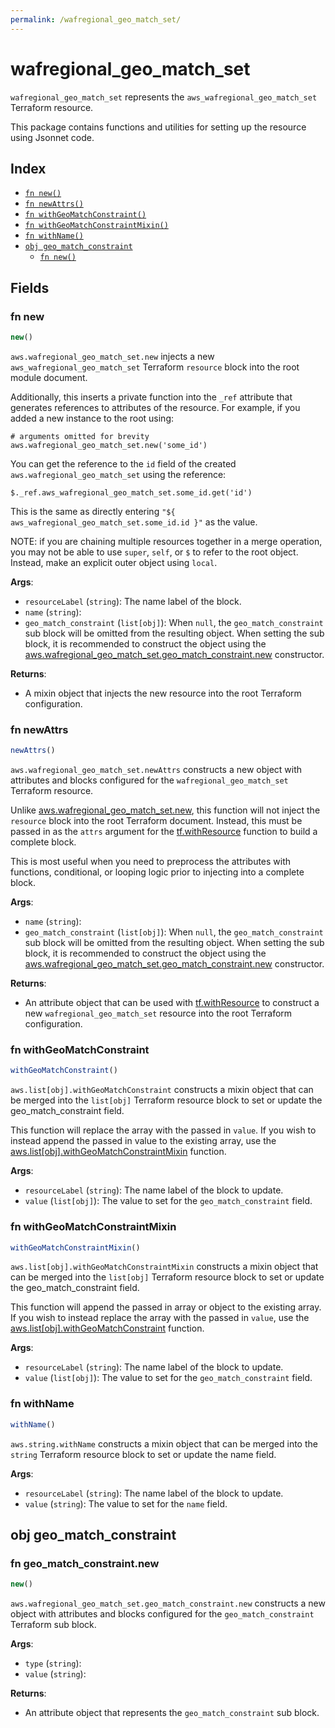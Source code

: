 ```yaml
---
permalink: /wafregional_geo_match_set/
---
```


# wafregional_geo_match_set

`wafregional_geo_match_set` represents the `aws_wafregional_geo_match_set` Terraform resource.



This package contains functions and utilities for setting up the resource using Jsonnet code.


## Index

* [`fn new()`](#fn-new)
* [`fn newAttrs()`](#fn-newattrs)
* [`fn withGeoMatchConstraint()`](#fn-withgeomatchconstraint)
* [`fn withGeoMatchConstraintMixin()`](#fn-withgeomatchconstraintmixin)
* [`fn withName()`](#fn-withname)
* [`obj geo_match_constraint`](#obj-geo_match_constraint)
  * [`fn new()`](#fn-geo_match_constraintnew)

## Fields

### fn new

```ts
new()
```


`aws.wafregional_geo_match_set.new` injects a new `aws_wafregional_geo_match_set` Terraform `resource`
block into the root module document.

Additionally, this inserts a private function into the `_ref` attribute that generates references to attributes of the
resource. For example, if you added a new instance to the root using:

    # arguments omitted for brevity
    aws.wafregional_geo_match_set.new('some_id')

You can get the reference to the `id` field of the created `aws.wafregional_geo_match_set` using the reference:

    $._ref.aws_wafregional_geo_match_set.some_id.get('id')

This is the same as directly entering `"${ aws_wafregional_geo_match_set.some_id.id }"` as the value.

NOTE: if you are chaining multiple resources together in a merge operation, you may not be able to use `super`, `self`,
or `$` to refer to the root object. Instead, make an explicit outer object using `local`.

**Args**:
  - `resourceLabel` (`string`): The name label of the block.
  - `name` (`string`): 
  - `geo_match_constraint` (`list[obj]`):  When `null`, the `geo_match_constraint` sub block will be omitted from the resulting object. When setting the sub block, it is recommended to construct the object using the [aws.wafregional_geo_match_set.geo_match_constraint.new](#fn-wafregionalgeomatchsetgeomatchconstraintnew) constructor.

**Returns**:
- A mixin object that injects the new resource into the root Terraform configuration.


### fn newAttrs

```ts
newAttrs()
```


`aws.wafregional_geo_match_set.newAttrs` constructs a new object with attributes and blocks configured for the `wafregional_geo_match_set`
Terraform resource.

Unlike [aws.wafregional_geo_match_set.new](#fn-wafregionalgeomatchsetnew), this function will not inject the `resource`
block into the root Terraform document. Instead, this must be passed in as the `attrs` argument for the
[tf.withResource](https://github.com/tf-libsonnet/core/tree/main/docs#fn-withresource) function to build a complete block.

This is most useful when you need to preprocess the attributes with functions, conditional, or looping logic prior to
injecting into a complete block.

**Args**:
  - `name` (`string`): 
  - `geo_match_constraint` (`list[obj]`):  When `null`, the `geo_match_constraint` sub block will be omitted from the resulting object. When setting the sub block, it is recommended to construct the object using the [aws.wafregional_geo_match_set.geo_match_constraint.new](#fn-wafregionalgeomatchsetgeomatchconstraintnew) constructor.

**Returns**:
  - An attribute object that can be used with [tf.withResource](https://github.com/tf-libsonnet/core/tree/main/docs#fn-withresource) to construct a new `wafregional_geo_match_set` resource into the root Terraform configuration.


### fn withGeoMatchConstraint

```ts
withGeoMatchConstraint()
```

`aws.list[obj].withGeoMatchConstraint` constructs a mixin object that can be merged into the `list[obj]`
Terraform resource block to set or update the geo_match_constraint field.

This function will replace the array with the passed in `value`. If you wish to instead append the
passed in value to the existing array, use the [aws.list[obj].withGeoMatchConstraintMixin](TODO) function.


**Args**:
  - `resourceLabel` (`string`): The name label of the block to update.
  - `value` (`list[obj]`): The value to set for the `geo_match_constraint` field.


### fn withGeoMatchConstraintMixin

```ts
withGeoMatchConstraintMixin()
```

`aws.list[obj].withGeoMatchConstraintMixin` constructs a mixin object that can be merged into the `list[obj]`
Terraform resource block to set or update the geo_match_constraint field.

This function will append the passed in array or object to the existing array. If you wish
to instead replace the array with the passed in `value`, use the [aws.list[obj].withGeoMatchConstraint](TODO)
function.


**Args**:
  - `resourceLabel` (`string`): The name label of the block to update.
  - `value` (`list[obj]`): The value to set for the `geo_match_constraint` field.


### fn withName

```ts
withName()
```

`aws.string.withName` constructs a mixin object that can be merged into the `string`
Terraform resource block to set or update the name field.



**Args**:
  - `resourceLabel` (`string`): The name label of the block to update.
  - `value` (`string`): The value to set for the `name` field.


## obj geo_match_constraint



### fn geo_match_constraint.new

```ts
new()
```


`aws.wafregional_geo_match_set.geo_match_constraint.new` constructs a new object with attributes and blocks configured for the `geo_match_constraint`
Terraform sub block.



**Args**:
  - `type` (`string`): 
  - `value` (`string`): 

**Returns**:
  - An attribute object that represents the `geo_match_constraint` sub block.
